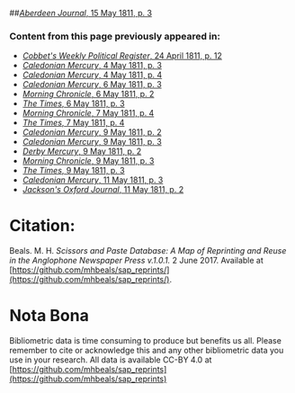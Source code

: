 ##[*Aberdeen Journal*, 15 May 1811, p. 3](https://mhbeals.github.io/sap_html/Aberdeen-Journal/Aberdeen-Journal-15-May-1811-p-3)

### Content from this page previously appeared in:
+ [*Cobbet's Weekly Political Register*, 24 April 1811, p. 12](https://mhbeals.github.io/sap_html/Cobbet's-Weekly-Political-Register/Cobbet's-Weekly-Political-Register-24-April-1811-p-12)
+ [*Caledonian Mercury*, 4 May 1811, p. 3](https://mhbeals.github.io/sap_html/Caledonian-Mercury/Caledonian-Mercury-4-May-1811-p-3)
+ [*Caledonian Mercury*, 4 May 1811, p. 4](https://mhbeals.github.io/sap_html/Caledonian-Mercury/Caledonian-Mercury-4-May-1811-p-4)
+ [*Caledonian Mercury*, 6 May 1811, p. 3](https://mhbeals.github.io/sap_html/Caledonian-Mercury/Caledonian-Mercury-6-May-1811-p-3)
+ [*Morning Chronicle*, 6 May 1811, p. 2](https://mhbeals.github.io/sap_html/Morning-Chronicle/Morning-Chronicle-6-May-1811-p-2)
+ [*The Times*, 6 May 1811, p. 3](https://mhbeals.github.io/sap_html/The-Times/The-Times-6-May-1811-p-3)
+ [*Morning Chronicle*, 7 May 1811, p. 4](https://mhbeals.github.io/sap_html/Morning-Chronicle/Morning-Chronicle-7-May-1811-p-4)
+ [*The Times*, 7 May 1811, p. 4](https://mhbeals.github.io/sap_html/The-Times/The-Times-7-May-1811-p-4)
+ [*Caledonian Mercury*, 9 May 1811, p. 2](https://mhbeals.github.io/sap_html/Caledonian-Mercury/Caledonian-Mercury-9-May-1811-p-2)
+ [*Caledonian Mercury*, 9 May 1811, p. 3](https://mhbeals.github.io/sap_html/Caledonian-Mercury/Caledonian-Mercury-9-May-1811-p-3)
+ [*Derby Mercury*, 9 May 1811, p. 2](https://mhbeals.github.io/sap_html/Derby-Mercury/Derby-Mercury-9-May-1811-p-2)
+ [*Morning Chronicle*, 9 May 1811, p. 3](https://mhbeals.github.io/sap_html/Morning-Chronicle/Morning-Chronicle-9-May-1811-p-3)
+ [*The Times*, 9 May 1811, p. 3](https://mhbeals.github.io/sap_html/The-Times/The-Times-9-May-1811-p-3)
+ [*Caledonian Mercury*, 11 May 1811, p. 3](https://mhbeals.github.io/sap_html/Caledonian-Mercury/Caledonian-Mercury-11-May-1811-p-3)
+ [*Jackson's Oxford Journal*, 11 May 1811, p. 2](https://mhbeals.github.io/sap_html/Jackson's-Oxford-Journal/Jackson's-Oxford-Journal-11-May-1811-p-2)
                    
# Citation: 

Beals. M. H. *Scissors and Paste Database: A Map of Reprinting and Reuse in the Anglophone Newspaper Press v.1.0.1.* 2 June 2017. Available at [https://github.com/mhbeals/sap_reprints/](https://github.com/mhbeals/sap_reprints/). 
                    
# Nota Bona

Bibliometric data is time consuming to produce but benefits us all. Please remember to cite or acknowledge this and any other bibliometric data you use in your research. All data is available CC-BY 4.0 at [https://github.com/mhbeals/sap_reprints](https://github.com/mhbeals/sap_reprints)